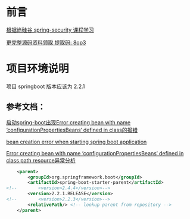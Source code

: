 # 前言
[根据尚硅谷 spring-security 课程学习](https://www.bilibili.com/video/BV15a411A7kP)

[更完整源码资料领取 提取码: 8op3](https://pan.baidu.com/s/1Kg7UUpO3wwALX6x28cWA7A#list/path=%2F)

# 项目环境说明
项目 springboot 版本应该为 2.2.1

## 参考文档：

[启动spring-boot出现Error creating bean with name ‘configurationPropertiesBeans‘ defined in class的报错](https://blog.csdn.net/qq_34046046/article/details/109853508)


[bean creation error when starting spring boot application](https://stackoverflow.com/questions/65181495/bean-creation-error-when-starting-spring-boot-application)

[Error creating bean with name ‘configurationPropertiesBeans‘ defined in class path resource异常分析](https://blog.csdn.net/zlbdmm/article/details/111202052)

```xml
    <parent>
        <groupId>org.springframework.boot</groupId>
        <artifactId>spring-boot-starter-parent</artifactId>
<!--        <version>2.4.4</version>-->
        <version>2.2.1.RELEASE</version>
<!--        <version>2.2.3</version>-->
        <relativePath/> <!-- lookup parent from repository -->
    </parent>
```

